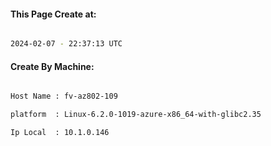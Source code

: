 
   
#### This Page Create at:

```bash

2024-02-07 - 22:37:13 UTC

```

#### Create By Machine:

```bash

Host Name : fv-az802-109

platform  : Linux-6.2.0-1019-azure-x86_64-with-glibc2.35

Ip Local  : 10.1.0.146

```

